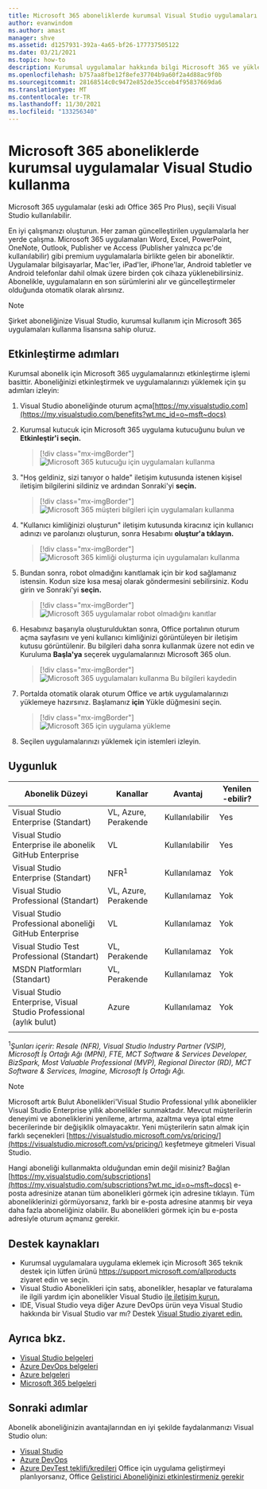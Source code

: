 ```yaml
---
title: Microsoft 365 aboneliklerde kurumsal Visual Studio uygulamaları | Microsoft Docs
author: evanwindom
ms.author: amast
manager: shve
ms.assetid: d1257931-392a-4a65-bf26-177737505122
ms.date: 03/21/2021
ms.topic: how-to
description: Kurumsal uygulamalar hakkında bilgi Microsoft 365 ve yükleme
ms.openlocfilehash: b757aa8fbe12f8efe37704b9a60f2a4d88ac9f0b
ms.sourcegitcommit: 28168514c0c9472e852de35cceb4f95837669da6
ms.translationtype: MT
ms.contentlocale: tr-TR
ms.lasthandoff: 11/30/2021
ms.locfileid: "133256340"
---
```

# <a name="microsoft-365-apps-for-enterprise-in-visual-studio-subscriptions"></a>Microsoft 365 aboneliklerde kurumsal uygulamalar Visual Studio kullanma
Microsoft 365 uygulamalar (eski adı Office 365 Pro Plus), seçili Visual Studio kullanılabilir. 

En iyi çalışmanızı oluşturun. Her zaman güncelleştirilen uygulamalarla her yerde çalışma. Microsoft 365 uygulamaları Word, Excel, PowerPoint, OneNote, Outlook, Publisher ve Access (Publisher yalnızca pc'de kullanılabilir) gibi premium uygulamalarla birlikte gelen bir aboneliktir. Uygulamalar bilgisayarlar, Mac'ler, iPad'ler, iPhone'lar, Android tabletler ve Android telefonlar dahil olmak üzere birden çok cihaza yüklenebilirsiniz. Abonelikle, uygulamaların en son sürümlerini alır ve güncelleştirmeler olduğunda otomatik olarak alırsınız.

> [!NOTE]
> Şirket aboneliğinize Visual Studio, kurumsal kullanım için Microsoft 365 uygulamaları kullanma lisansına sahip oluruz.  

## <a name="activation-steps"></a>Etkinleştirme adımları
Kurumsal abonelik için Microsoft 365 uygulamalarınızı etkinleştirme işlemi basittir.  Aboneliğinizi etkinleştirmek ve uygulamalarınızı yüklemek için şu adımları izleyin:

1. Visual Studio aboneliğinde oturum açma[https://my.visualstudio.com](https://my.visualstudio.com/benefits?wt.mc_id=o~msft~docs)
1. Kurumsal kutucuk için Microsoft 365 uygulama kutucuğunu bulun ve **Etkinleştir'i seçin.**
   > [!div class="mx-imgBorder"]
   > ![Microsoft 365 kutucuğu için uygulamaları kullanma](_img/microsoft-365-apps-for-enterprise/tile-activate.png "Aboneliğinizi kullanmak için 'Etkinleştir'i seçin.")

1. "Hoş geldiniz, sizi tanıyor o halde" iletişim kutusunda istenen kişisel iletişim bilgilerini sildiniz ve ardından Sonraki'yi **seçin.**
   > [!div class="mx-imgBorder"]
   > ![Microsoft 365 müşteri bilgileri için uygulamaları kullanma](_img/microsoft-365-apps-for-enterprise/get-to-know-you.png "İletişim bilgilerini girin")

1. "Kullanıcı kimliğinizi oluşturun" iletişim kutusunda kiracınız için kullanıcı adınızı ve parolanızı oluşturun, sonra Hesabımı **oluştur'a tıklayın.**
   > [!div class="mx-imgBorder"]
   > ![Microsoft 365 kimliği oluşturma için uygulamaları kullanma](_img/microsoft-365-apps-for-enterprise/create-your-user-id.png "Kullanıcı kimliği ve parolanızı oluşturma")

1. Bundan sonra, robot olmadığını kanıtlamak için bir kod sağlamanız istensin.  Kodun size kısa mesaj olarak göndermesini sebilirsiniz.  Kodu girin ve Sonraki'yi **seçin.** 
   > [!div class="mx-imgBorder"]
   > ![Microsoft 365 uygulamalar robot olmadığını kanıtlar](_img/microsoft-365-apps-for-enterprise/prove-youre-not-a-robot.png "Bir kod isteği ve devam etmek için kodu girin")

1. Hesabınız başarıyla oluşturulduktan sonra, Office portalının oturum açma sayfasını ve yeni kullanıcı kimliğinizi görüntüleyen bir iletişim kutusu görüntülenir.  Bu bilgileri daha sonra kullanmak üzere not edin ve Kuruluma **Başla'ya** seçerek uygulamalarınızı Microsoft 365 olun.
   > [!div class="mx-imgBorder"]
   > ![Microsoft 365 uygulamaları kullanma Bu bilgileri kaydedin](_img/microsoft-365-apps-for-enterprise/save-this-info.png "Yeni kullanıcı kimliğinizi ve Office portalını kaydedin.")

1. Portalda otomatik olarak oturum Office ve artık uygulamalarınızı yüklemeye hazırsınız.  Başlamanız **için** Yükle düğmesini seçin.
   > [!div class="mx-imgBorder"]
   > ![Microsoft 365 için uygulama yükleme](_img/microsoft-365-apps-for-enterprise/install-your-office-apps.png "Uygulamalarınızı yüklemek için 'yükle' düğmesini seçin.")
1. Seçilen uygulamalarınızı yüklemek için istemleri izleyin.  

## <a name="eligibility"></a>Uygunluk

| Abonelik Düzeyi                                                 |     Kanallar                                            | Avantaj                                                          | Yenilen -ebilir?    |
|--------------------------------------------------------------------|---------------------------------------------------------|------------------------------------------------------------------|---------------|
| Visual Studio Enterprise (Standart)   | VL, Azure, Perakende| Kullanılabilir       |  Yes          |
| Visual Studio Enterprise ile abonelik GitHub Enterprise  | VL | Kullanılabilir       |  Yes          |
| Visual Studio Enterprise (Standart)   | NFR<sup>1</sup> | Kullanılamaz       |  Yok          |
| Visual Studio Professional (Standart) | VL, Azure, Perakende                                       | Kullanılamaz                                                            |  Yok          |
| Visual Studio Professional aboneliği GitHub Enterprise | VL | Kullanılamaz         |  Yok          |
| Visual Studio Test Professional (Standart)                         | VL, Perakende                                              | Kullanılamaz                                             |  Yok          |
| MSDN Platformları (Standart)                                          | VL, Perakende                                              | Kullanılamaz                                              |  Yok          |
| Visual Studio Enterprise, Visual Studio Professional (aylık bulut) | Azure | Kullanılamaz | Yok |
|  |

<sup>1</sup>*Şunları içerir: Resale (NFR), Visual Studio Industry Partner (VSIP), Microsoft İş Ortağı Ağı (MPN), FTE, MCT Software & Services Developer, BizSpark, Most Valuable Professional (MVP), Regional Director (RD), MCT Software & Services, Imagine, Microsoft İş Ortağı Ağı.*  

> [!NOTE]
> Microsoft artık Bulut Abonelikleri'Visual Studio Professional yıllık abonelikler Visual Studio Enterprise yıllık abonelikler sunmaktadır. Mevcut müşterilerin deneyimi ve aboneliklerini yenileme, artırma, azaltma veya iptal etme becerilerinde bir değişiklik olmayacaktır. Yeni müşterilerin satın almak için farklı seçenekleri [https://visualstudio.microsoft.com/vs/pricing/](https://visualstudio.microsoft.com/vs/pricing/) keşfetmeye gitmeleri Visual Studio.

Hangi aboneliği kullanmakta olduğundan emin değil misiniz?  Bağlan [https://my.visualstudio.com/subscriptions](https://my.visualstudio.com/subscriptions?wt.mc_id=o~msft~docs) e-posta adresinize atanan tüm abonelikleri görmek için adresine tıklayın. Tüm aboneliklerinizi görmüyorsanız, farklı bir e-posta adresine atanmış bir veya daha fazla aboneliğiniz olabilir.  Bu abonelikleri görmek için bu e-posta adresiyle oturum açmanız gerekir.

## <a name="support-resources"></a>Destek kaynakları
- Kurumsal uygulamalara uygulama eklemek için Microsoft 365 teknik destek için lütfen ürünü https://support.microsoft.com/allproducts ziyaret edin ve seçin.
- Visual Studio Abonelikleri için satış, abonelikler, hesaplar ve faturalama ile ilgili yardım için abonelikler Visual Studio [ile iletişim kurun.](https://aka.ms/vssubscriberhelp)
- IDE, Visual Studio veya diğer Azure DevOps ürün veya Visual Studio hakkında bir Visual Studio var mı?  Destek [Visual Studio ziyaret edin.](https://visualstudio.microsoft.com/support/)

## <a name="see-also"></a>Ayrıca bkz.
- [Visual Studio belgeleri](/visualstudio/)
- [Azure DevOps belgeleri](/azure/devops/)
- [Azure belgeleri](/azure/)
- [Microsoft 365 belgeleri](/microsoft-365/)

## <a name="next-steps"></a>Sonraki adımlar
Abonelik aboneliğinizin avantajlarından en iyi şekilde faydalanmanızı Visual Studio olun:
- [Visual Studio](vs-ide-benefit.md)
- [Azure DevOps](vs-azure-devops.md)
- [Azure DevTest teklifi/kredileri](/azure/devtest/offer/) Office için uygulama geliştirmeyi planlıyorsanız, Office [Geliştirici Aboneliğinizi etkinleştirmeniz gerekir](./vs-m365.md)